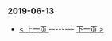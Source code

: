### 2019-06-13 
 

- [ < 上一页 ](https://github.com/able8/github-trending-daily-record/blob/master/2019-06-12.md) -------- [ 下一页 > ](https://github.com/able8/github-trending-daily-record/blob/master/2019-06-14.md)
